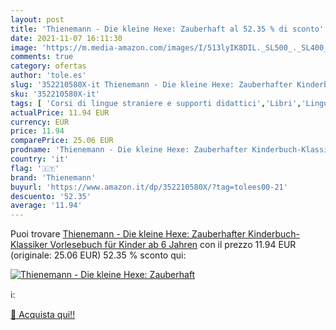 ```yaml
---
layout: post
title: 'Thienemann - Die kleine Hexe: Zauberhaft al 52.35 % di sconto'
date: 2021-11-07 16:11:30
image: 'https://m.media-amazon.com/images/I/513lyIK8DIL._SL500_._SL400_.jpg'
comments: true
category: ofertas
author: 'tole.es'
slug: '352210580X-it Thienemann - Die kleine Hexe: Zauberhafter Kinderbuch-...'
sku: '352210580X-it'
tags: [ 'Corsi di lingue straniere e supporti didattici','Libri','Lingua, linguistica e scrittura','thienemann', ]
actualPrice: 11.94 EUR
currency: EUR
price: 11.94
comparePrice: 25.06 EUR
prodname: 'Thienemann - Die kleine Hexe: Zauberhafter Kinderbuch-Klassiker  Vorlesebuch für Kinder ab 6 Jahren'
country: 'it'
flag: '🇮🇹'
brand: 'Thienemann'
buyurl: 'https://www.amazon.it/dp/352210580X/?tag=tolees00-21'
descuento: '52.35'
average: '11.94'
---
```


Puoi trovare [Thienemann - Die kleine Hexe: Zauberhafter Kinderbuch-Klassiker  Vorlesebuch für Kinder ab 6 Jahren](https://www.amazon.it/dp/352210580X/?tag=tolees00-21) con il prezzo 11.94 EUR (originale: 25.06 EUR) 52.35 % sconto qui:

[![Thienemann - Die kleine Hexe: Zauberhaft](https://m.media-amazon.com/images/I/513lyIK8DIL._SL500_._SL400_.jpg)](https://www.amazon.it/dp/352210580X/?tag=tolees00-21)

ℹ️:


[🛒 Acquista qui!!](https://www.amazon.it/dp/352210580X/?tag=tolees00-21)
